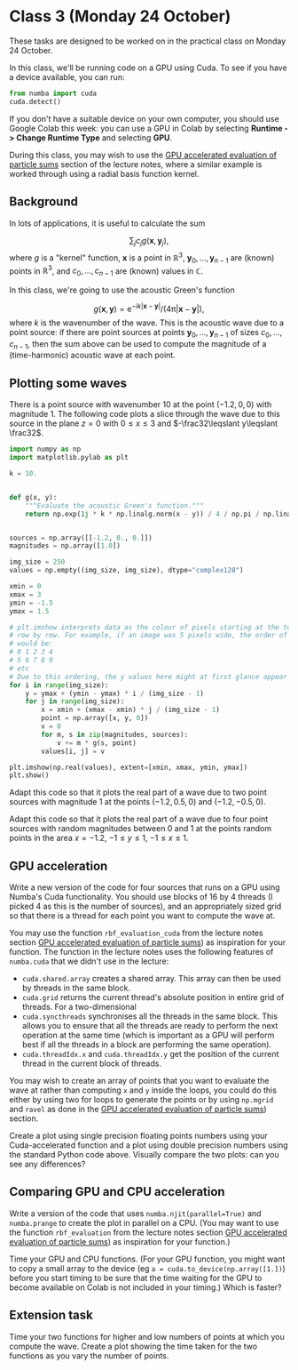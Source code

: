 # Class 3 (Monday 24 October)

These tasks are designed to be worked on in the practical class on Monday 24 October.

In this class, we'll be running code on a GPU using Cuda. To see if you have a device available, you can run:

```python
from numba import cuda
cuda.detect()
```

If you don't have a suitable device on your own computer, you should
use Google Colab this week: you can use a GPU in Colab by selecting **Runtime -> Change Runtime Type** and selecting **GPU**.

During this class, you may wish to use the [GPU accelerated evaluation of particle sums](rbf_evaluation.md) section of the lecture notes, where a
similar example is worked through using a radial basis function kernel.

## Background
In lots of applications, it is useful to calculate the sum

$$\sum_jc_jg(\mathbf{x}, \mathbf{y}_j),$$
where $g$ is a "kernel" function, $\mathbf{x}$ is a point in $\mathbb{R}^3$,
$\mathbf{y}_0,...,\mathbf{y}_{n-1}$ are (known) points in $\mathbb{R}^3$, and
$c_0,...,c_{n-1}$ are (known) values in $\mathbb{C}$.

In this class, we're going to use the acoustic Green's function

$$g(\mathbf{x},\mathbf{y})=\mathrm{e}^{-\mathrm{i}k\left|\mathbf{x}-\mathbf{y}\right|}/\left(4\mathrm{\pi}\left|\mathbf{x}-\mathbf{y}\right|\right),$$
where $k$ is the wavenumber of the wave.
This is the acoustic wave due to a point source: if there are point sources at points $\mathbf{y}_0,...,\mathbf{y}_{n-1}$ of sizes
$c_0,...,c_{n-1}$, then the sum above can be used to compute the magnitude of a (time-harmonic) acoustic wave at each point.

## Plotting some waves
There is a point source with wavenumber 10 at the point $(-1.2, 0, 0)$ with magnitude 1.
The following code plots a slice through the wave due to this source in the plane $z=0$ with $0\leqslant x\leqslant 3$ and $-\frac32\leqslant y\leqslant \frac32$.

```python
import numpy as np
import matplotlib.pylab as plt

k = 10.


def g(x, y):
    """Evaluate the acoustic Green's function."""
    return np.exp(1j * k * np.linalg.norm(x - y)) / 4 / np.pi / np.linalg.norm(x - y)


sources = np.array([[-1.2, 0., 0.]])
magnitudes = np.array([1.0])

img_size = 250
values = np.empty((img_size, img_size), dtype="complex128")

xmin = 0
xmax = 3
ymin = -1.5
ymax = 1.5

# plt.imshow interprets data as the colour of pixels starting at the top left then 
# row by row. For example, if an image was 5 pixels wide, the order of the pixels
# would be:
# 0 1 2 3 4
# 5 6 7 8 9
# etc
# Due to this ordering, the y values here might at first glance appear to be backwards
for i in range(img_size):
    y = ymax + (ymin - ymax) * i / (img_size - 1)
    for j in range(img_size):
        x = xmin + (xmax - xmin) * j / (img_size - 1)
        point = np.array([x, y, 0])
        v = 0
        for m, s in zip(magnitudes, sources):
            v += m * g(s, point)
        values[i, j] = v     

plt.imshow(np.real(values), extent=[xmin, xmax, ymin, ymax])
plt.show()
```

Adapt this code so that it plots the real part of a wave due to two point sources with magnitude 1 at the points
$(-1.2, 0.5, 0)$ and $(-1.2, -0.5, 0)$.

Adapt this code so that it plots the real part of a wave due to four point sources with random magnitudes between 0 and 1
at the points random points in the area $x=-1.2$, $-1\leqslant y\leqslant1$, $-1\leqslant x\leqslant1$.

## GPU acceleration
Write a new version of the code for four sources that runs on a GPU using Numba's Cuda functionality.
You should use blocks of 16 by 4 threads (I picked 4 as this is the number of sources), and an appropriately sized grid so that
there is a thread for each point you want to compute the wave at.

You may use the function `rbf_evaluation_cuda` from the lecture notes section [GPU accelerated evaluation of particle sums](rbf_evaluation.md))
as inspiration for your function. The function in the lecture notes uses the following features of `numba.cuda` that we didn't use in the lecture:

- `cuda.shared.array` creates a shared array. This array can then be used by threads in the same block.
- `cuda.grid` returns the current thread's absolute position in entire grid of threads. For a two-dimensional
- `cuda.syncthreads` synchronises all the threads in the same block. This allows you to ensure that all the threads are ready to perform the next operation at the same time
  (which is important as a GPU will perform best if all the threads in a block are performing the same operation).
- `cuda.threadIdx.x` and `cuda.threadIdx.y` get the position of the current thread in the current block of threads.

You may wish to create an array of points that you want to evaluate the wave at rather than computing `x` and `y` inside the loops, you could
do this either by using two for loops to generate the points or by using `np.mgrid` and `ravel` as done in the [GPU accelerated evaluation of particle sums](rbf_evaluation.md)) section.

Create a plot using single precision floating points numbers using your Cuda-accelerated function and a plot using double precision numbers using the standard Python code above.
Visually compare the two plots: can you see any differences?

## Comparing GPU and CPU acceleration
Write a version of the code that uses `numba.njit(parallel=True)` and `numba.prange` to create the plot in parallel on a CPU. (You may want to use the function `rbf_evaluation`
from the lecture notes section [GPU accelerated evaluation of particle sums](rbf_evaluation.md)) as inspiration for your function.)

Time your GPU and CPU functions. (For your GPU function, you might want to copy a small array to the device (eg `a = cuda.to_device(np.array([1.])`) before you start timing
to be sure that the time waiting for the GPU to become available on Colab is not included in your timing.) Which is faster?

## Extension task
Time your two functions for higher and low numbers of points at which you compute the wave. Create a plot showing the time taken for the two functions
as you vary the number of points.
